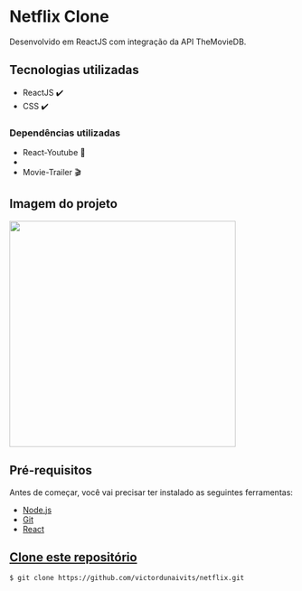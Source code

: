 <h1>Netflix Clone</h1>
<p>Desenvolvido em ReactJS com integração da API TheMovieDB.</p>

<h2>Tecnologias utilizadas</h2>
<ul>
    <li>ReactJS ✔️</li>
    <li>CSS ✔️</li>
</ul>

<h3>Dependências utilizadas</h3>
<ul>
    <li>React-Youtube 📸<li>
    <li>Movie-Trailer 🎬</li>
</ul>

<h2> Imagem do projeto </h2>
<img src="./readme/netflix.gif"style="height: 400px">

<h2>Pré-requisitos</h2>
<p>Antes de começar, você vai precisar ter instalado as seguintes ferramentas:</p>
<ul>
    <li><a href="https://nodejs.org/pt-br/download/" target="_blank">Node.js</li>
    <li><a href="https://gitforwindows.org/" target="_blank">Git</li>
      <li><a href="https://create-react-app.dev/docs/getting-started" target="_blank">React</li>
</ul>

<h2>Clone este repositório</h2>

```bash
$ git clone https://github.com/victordunaivits/netflix.git
```

